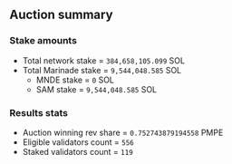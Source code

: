 ## Auction summary

### Stake amounts
- Total network stake = `384,658,105.099` SOL
- Total Marinade stake = `9,544,048.585` SOL
  - MNDE stake = `0` SOL
  - SAM stake = `9,544,048.585` SOL

### Results stats
- Auction winning rev share = `0.752743879194558` PMPE
- Eligible validators count = `556`
- Staked validators count = `119`
